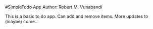 #SimpleTodo App
Author: Robert M. Vunabandi

This is a basic to do app. Can add and remove items. More updates to (maybe) come...
